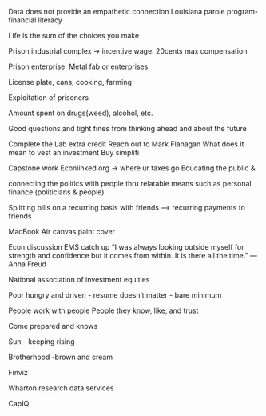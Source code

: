 Data does not provide an empathetic connection 
Louisiana parole program- financial literacy 

Life is the sum of the choices you make 

Prison industrial complex -> incentive wage. 20cents max compensation 

Prison enterprise. 
Metal fab or enterprises

License plate, cans, cooking, farming 

Exploitation of prisoners 

Amount spent on drugs(weed), alcohol, etc. 

Good questions and tight fines from thinking ahead and about the future

Complete the Lab extra credit 
Reach out to Mark Flanagan 
What does it mean to vest an investment 
Buy simplifi


Capstone work
Econlinked.org -> where ur taxes go 
Educating the public & 

connecting the politics with people thru relatable means such as personal finance (politicians & people)

Splitting bills on a recurring basis with friends —> recurring payments to friends 

MacBook Air canvas paint cover 

Econ discussion
EMS catch up 
“I was always looking outside myself for strength and confidence but it comes from within. It is there all the time.” — Anna Freud

National association of investment equities 

Poor hungry and driven - resume doesn’t matter - bare minimum 

People work with people 
People they know, like, and trust 

Come prepared and knows

Sun - keeping rising 

Brotherhood -brown and cream

Finviz

Wharton research data services 

CapIQ